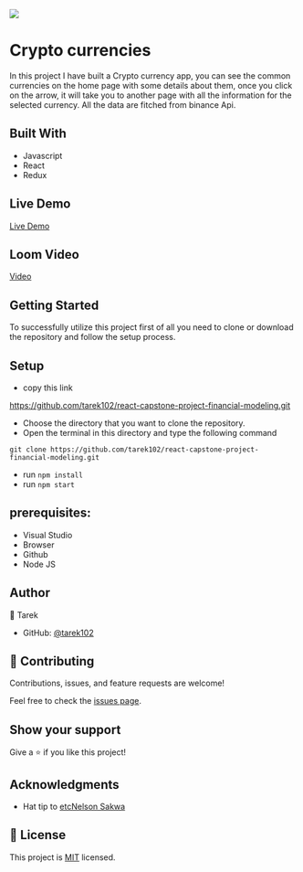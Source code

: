 ![](https://img.shields.io/badge/Microverse-blueviolet)

# Crypto currencies

In this project I have built a Crypto currency app, you can see the common currencies on the home page with some details about them, once you click on the arrow, it will take you to another page with all the information for the selected currency. All the data are fitched from binance Api.


## Built With

- Javascript
- React
- Redux

## Live Demo
[Live Demo](https://taupe-genie-b9016f.netlify.app/)

## Loom Video
[Video](https://www.loom.com/share/9daa1bf4c32a4b0592922403d65e6823)

## Getting Started

To successfully utilize this project first of all you need to clone or download the repository and follow the setup process.

## Setup

- copy this link

https://github.com/tarek102/react-capstone-project-financial-modeling.git

- Choose the directory that you want to clone the repository.
- Open the terminal in this directory and type the following command

``` git clone https://github.com/tarek102/react-capstone-project-financial-modeling.git ```

- run  ``` npm install ```
- run ``` npm start ```


## prerequisites:
- Visual Studio
- Browser
- Github
- Node JS


## Author

👤 Tarek
- GitHub: [@tarek102](https://github.com/tarek102)


## 🤝 Contributing

Contributions, issues, and feature requests are welcome!

Feel free to check the [issues page](https://github.com/tarek102/react-capstone-project-financial-modeling/issues).

## Show your support

Give a ⭐️ if you like this project!

## Acknowledgments

- Hat tip to [etcNelson Sakwa](https://www.behance.net/sakwadesignstudio)  

## 📝 License

This project is [MIT](./LICENSE) licensed.
